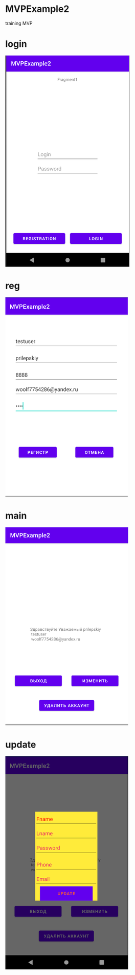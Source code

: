 # MVPExample2

training MVP 

# login

![Image alt](https://github.com/PrilepskiyAE/MVPExample2/blob/master/images/screen1.bmp)

# reg

![Image alt](https://github.com/PrilepskiyAE/MVPExample2/blob/master/images/screen2.bmp)

# main

![Image alt](https://github.com/PrilepskiyAE/MVPExample2/blob/master/images/screen3.bmp)

# update

![Image alt](https://github.com/PrilepskiyAE/MVPExample2/blob/master/images/screen4.bmp)


